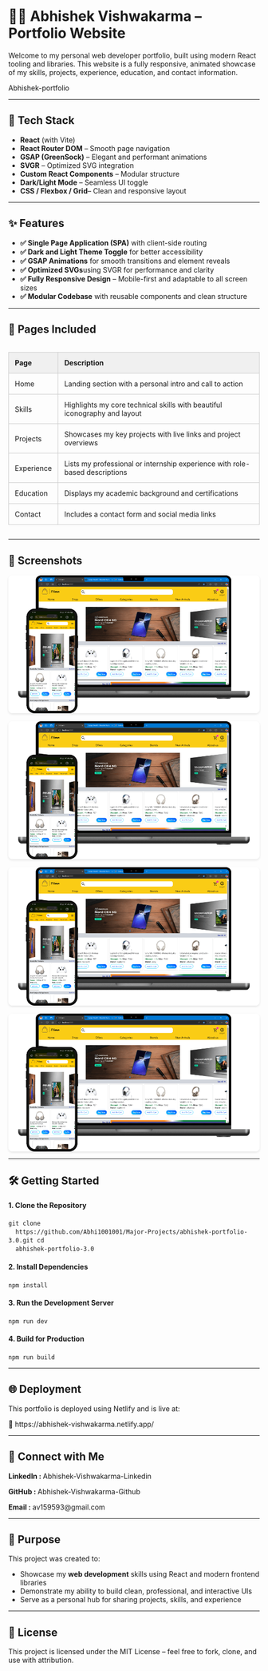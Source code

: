 <h1>🧑‍💻 Abhishek Vishwakarma – Portfolio Website</h1>
<p>
  Welcome to my personal web developer portfolio, built using modern React
  tooling and libraries. This website is a fully responsive, animated showcase
  of my skills, projects, experience, education, and contact information.
</p>
<a style="text-decoration: none;" href="https://abhishek-vishwakarma.netlify.app/">Abhishek-portfolio</a>
<hr />
<h2>🚀 Tech Stack</h2>
<ul>
  <li><b>React</b> (with Vite)</li>
  <li><b>React Router DOM</b> – Smooth page navigation</li>
  <li><b>GSAP (GreenSock)</b> – Elegant and performant animations</li>
  <li><b>SVGR</b> – Optimized SVG integration</li>
  <li><b>Custom React Components</b> – Modular structure</li>
  <li><b>Dark/Light Mode</b> – Seamless UI toggle</li>
  <li><b>CSS / Flexbox / Grid</b>– Clean and responsive layout</li>
</ul>
<hr />
<h2>✨ Features</h2>
<ul>
  <li><b>✅ Single Page Application (SPA)</b> with client-side routing</li>
  <li><b>✅ Dark and Light Theme Toggle</b> for better accessibility</li>
  <li><b>✅ GSAP Animations</b> for smooth transitions and element reveals</li>
  <li><b>✅ Optimized SVGs</b>using SVGR for performance and clarity</li>
  <li>
    <b>✅ Fully Responsive Design</b> – Mobile-first and adaptable to all screen
    sizes
  </li>
  <li>
    <b>✅ Modular Codebase</b> with reusable components and clean structure
  </li>
</ul>
<hr />
<h2>📁 Pages Included</h2>
<div style="overflow-x: auto">
  <table style="width: 100%; border-collapse: collapse; margin-top: 1rem">
    <thead>
      <tr style="background-color: #f0f0f0">
        <th style="padding: 12px; text-align: left; border: 1px solid #ccc">
          Page
        </th>
        <th style="padding: 12px; text-align: left; border: 1px solid #ccc">
          Description
        </th>
      </tr>
    </thead>
    <tbody>
      <tr>
        <td style="padding: 12px; border: 1px solid #ccc">Home</td>
        <td style="padding: 12px; border: 1px solid #ccc">
          Landing section with a personal intro and call to action
        </td>
      </tr>
      <tr>
        <td style="padding: 12px; border: 1px solid #ccc">Skills</td>
        <td style="padding: 12px; border: 1px solid #ccc">
          Highlights my core technical skills with beautiful iconography and
          layout
        </td>
      </tr>
      <tr>
        <td style="padding: 12px; border: 1px solid #ccc">Projects</td>
        <td style="padding: 12px; border: 1px solid #ccc">
          Showcases my key projects with live links and project overviews
        </td>
      </tr>
      <tr>
        <td style="padding: 12px; border: 1px solid #ccc">Experience</td>
        <td style="padding: 12px; border: 1px solid #ccc">
          Lists my professional or internship experience with role-based
          descriptions
        </td>
      </tr>
      <tr>
        <td style="padding: 12px; border: 1px solid #ccc">Education</td>
        <td style="padding: 12px; border: 1px solid #ccc">
          Displays my academic background and certifications
        </td>
      </tr>
      <tr>
        <td style="padding: 12px; border: 1px solid #ccc">Contact</td>
        <td style="padding: 12px; border: 1px solid #ccc">
          Includes a contact form and social media links
        </td>
      </tr>
    </tbody>
  </table>
</div>
<hr />
<h2>📸 Screenshots</h2>
<div style="display: flex; flex-wrap: wrap; gap: 1rem">
  <img
    src="./public/images/e-comm.png"
    alt="Home Page Screenshot"
    style="
      width: 100%;
      max-width: 600px;
      border-radius: 8px;
      box-shadow: 0 2px 4px rgba(0, 0, 0, 0.1);
    "
  />
  <img
    src="./public/images/e-comm.png"
    alt="Home Page Screenshot"
    style="
      width: 100%;
      max-width: 600px;
      border-radius: 8px;
      box-shadow: 0 2px 4px rgba(0, 0, 0, 0.1);
    "
  />
  <img
    src="./public/images/e-comm.png"
    alt="Home Page Screenshot"
    style="
      width: 100%;
      max-width: 600px;
      border-radius: 8px;
      box-shadow: 0 2px 4px rgba(0, 0, 0, 0.1);
    "
  />
  <img
    src="./public/images/e-comm.png"
    alt="Home Page Screenshot"
    style="
      width: 100%;
      max-width: 600px;
      border-radius: 8px;
      box-shadow: 0 2px 4px rgba(0, 0, 0, 0.1);
    "
  />
</div>
<hr />
<h2>🛠️ Getting Started</h2>
<h4>1. Clone the Repository</h4>
<code
  >git clone
  https://github.com/Abhi1001001/Major-Projects/abhishek-portfolio-3.0.git cd
  abhishek-portfolio-3.0</code
>
<h4>2. Install Dependencies</h4>
<code>npm install</code>
<h4>3. Run the Development Server</h4>
<code>npm run dev</code>
<h4>4. Build for Production</h4>
<code>npm run build</code>
<hr />
<h2>🌐 Deployment</h2>
<p>This portfolio is deployed using Netlify and is live at:</p>
<a style="text-decoration: none;" href="https://abhishek-vishwakarma.netlify.app/"
  >🔗 https://abhishek-vishwakarma.netlify.app/</a
>
<hr />
<h2>🤝 Connect with Me</h2>
<p>
  <b>LinkedIn : </b
  ><a style="text-decoration: none;" href="https://www.linkedin.com/in/abhishek-vishwakarma-127b66227/"
    >Abhishek-Vishwakarma-Linkedin</a
  >
</p>
<p>
  <b>GitHub : </b
  ><a style="text-decoration: none;" href="https://github.com/Abhi1001001">Abhishek-Vishwakarma-Github</a>
</p>
<p><b>Email : </b><a style="text-decoration: none;" href="mailto:av159593@gmail.com">av159593@gmail.com</a></p>
<hr />
<h2>📌 Purpose</h2>
<p>This project was created to:</p>
<ul>
  <li>
    Showcase my <b>web development</b> skills using React and modern frontend
    libraries
  </li>
  <li>
    Demonstrate my ability to build clean, professional, and interactive UIs
  </li>
  <li>Serve as a personal hub for sharing projects, skills, and experience</li>
</ul>
<hr />
<h2>📄 License</h2>
<p>
  This project is licensed under the MIT License – feel free to fork, clone, and
  use with attribution.
</p>
